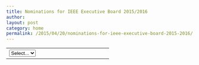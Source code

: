 ```yaml
---
title: Nominations for IEEE Executive Board 2015/2016
author:
layout: post
category: home
permalink: /2015/04/20/nominations-for-ieee-executive-board-2015-2016/
---
```

<form name="myform">
<table>
<tr>
<td>
<select name="one" onchange="if (this.value=='other'){this.form['other'].style.visibility='visible'}else {this.form['other'].style.visibility='hidden'};">
<option value="" selected="selected">Select...</option>
<option value="1">1</option>
<option value="2">3</option>
<option value="3">3</option>
<option value="4">4</option>
<option value="5">5</option>
<option value="6">6</option>
<option value="7">7</option>
<option value="other">Other</option>
</select>
<input type="textbox" name="other" style="visibility:hidden;"/>
</td>
</tr>
</table>
</form>
